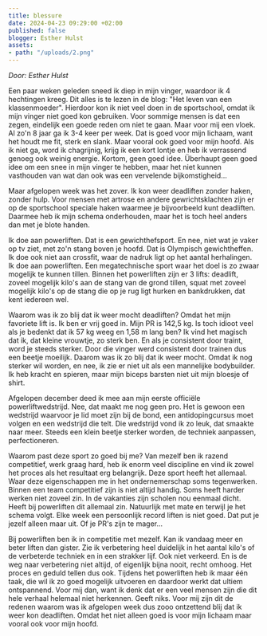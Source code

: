 ```yaml
---
title: blessure
date: 2024-04-23 09:29:00 +02:00
published: false
blogger: Esther Hulst
assets:
- path: "/uploads/2.png"
---
```


*Door: Esther Hulst*

Een paar weken geleden sneed ik diep in mijn vinger, waardoor ik 4 hechtingen kreeg. Dit alles is te lezen in de blog: "Het leven van een klassenmoeder". Hierdoor kon ik niet veel doen in de sportschool, omdat ik mijn vinger niet goed kon gebruiken. Voor sommige mensen is dat een zegen, eindelijk een goede reden om niet te gaan. Maar voor mij een vloek. Al zo'n 8 jaar ga ik 3-4 keer per week. Dat is goed voor mijn lichaam, want het houdt me fit, sterk en slank. Maar vooral ook goed voor mijn hoofd. Als ik niet ga, word ik chagrijnig, krijg ik een kort lontje en heb ik verrassend genoeg ook weinig energie. Kortom, geen goed idee. Überhaupt geen goed idee om een snee in mijn vinger te hebben, maar het niet kunnen vasthouden van wat dan ook was een vervelende bijkomstigheid...

Maar afgelopen week was het zover. Ik kon weer deadliften zonder haken, zonder hulp. Voor mensen met artrose en andere gewrichtsklachten zijn er op de sportschool speciale haken waarmee je bijvoorbeeld kunt deadliften. Daarmee heb ik mijn schema onderhouden, maar het is toch heel anders dan met je blote handen.

Ik doe aan powerliften. Dat is een gewichthefsport. En nee, niet wat je vaker op tv ziet, met zo'n stang boven je hoofd. Dat is Olympisch gewichtheffen. Ik doe ook niet aan crossfit, waar de nadruk ligt op het aantal herhalingen. Ik doe aan powerliften. Een megatechnische sport waar het doel is zo zwaar mogelijk te kunnen tillen. Binnen het powerliften zijn er 3 lifts: deadlift, zoveel mogelijk kilo's aan de stang van de grond tillen, squat met zoveel mogelijk kilo's op de stang die op je rug ligt hurken en bankdrukken, dat kent iedereen wel.

Waarom was ik zo blij dat ik weer mocht deadliften? Omdat het mijn favoriete lift is. Ik ben er vrij goed in. Mijn PR is 142,5 kg. Is toch idioot veel als je bedenkt dat ik 57 kg weeg en 1,58 m lang ben? Ik vind het magisch dat ik, dat kleine vrouwtje, zo sterk ben. En als je consistent door traint, word je steeds sterker. Door die vinger werd consistent door trainen dus een beetje moeilijk. Daarom was ik zo blij dat ik weer mocht. Omdat ik nog sterker wil worden, en nee, ik zie er niet uit als een mannelijke bodybuilder. Ik heb kracht en spieren, maar mijn biceps barsten niet uit mijn bloesje of shirt.

Afgelopen december deed ik mee aan mijn eerste officiële powerliftwedstrijd. Nee, dat maakt me nog geen pro. Het is gewoon een wedstrijd waarvoor je lid moet zijn bij de bond, een antidopingcursus moet volgen en een wedstrijd die telt. Die wedstrijd vond ik zo leuk, dat smaakte naar meer. Steeds een klein beetje sterker worden, de techniek aanpassen, perfectioneren.

Waarom past deze sport zo goed bij me? Van mezelf ben ik razend competitief, werk graag hard, heb ik enorm veel discipline en vind ik zowel het proces als het resultaat erg belangrijk. Deze sport heeft het allemaal. Waar deze eigenschappen me in het ondernemerschap soms tegenwerken. Binnen een team competitief zijn is niet altijd handig. Soms heeft harder werken niet zoveel zin. In de vakanties zijn scholen nou eenmaal dicht. Heeft bij powerliften dit allemaal zin. Natuurlijk met mate en terwijl je het schema volgt. Elke week een persoonlijk record liften is niet goed. Dat put je jezelf alleen maar uit. Of je PR's zijn te mager... 

Bij powerliften ben ik in competitie met mezelf. Kan ik vandaag meer en beter liften dan gister. Zie ik verbetering heel duidelijk in het aantal kilo's of de verbeterde techniek en in een strakker lijf. Ook niet verkeerd. En is de weg naar verbetering niet altijd, of eigenlijk bijna nooit, recht omhoog. Het proces en geduld tellen dus ook. Tijdens het powerliften heb ik maar één taak, die wil ik zo goed mogelijk uitvoeren en daardoor werkt dat ultiem ontspannend. Voor mij dan, want ik denk dat er een veel mensen zijn die dit hele verhaal helemaal niet herkennen. Geeft niks. Voor mij zijn dit de redenen waarom was ik afgelopen week dus zooo ontzettend blij dat ik weer kon deadliften. Omdat het niet alleen goed is voor mijn lichaam maar vooral ook voor mijn hoofd. 
